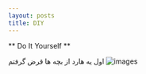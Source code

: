 ```yaml
---
layout: posts
title: DIY
---
```


** Do It Yourself **

اول یه هارد از بچه ها قرض گرفتم
![images](https://raw.githubusercontent.com/mahmoud2560/Mahmoud2560.github.io/master/_posts/20191118_203449.jpg)

